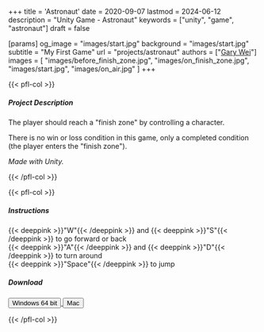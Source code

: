 +++
title = 'Astronaut'
date = 2020-09-07
lastmod = 2024-06-12
description = "Unity Game - Astronaut"
keywords = ["unity", "game", "astronaut"]
draft = false

[params]
og_image = "images/start.jpg"
background = "images/start.jpg"
subtitle = "My First Game"
url = "projects/astronaut"
authors = ["[Gary Wei](https://github.com/garywei944)"]
images = [
  "images/before_finish_zone.jpg",
  "images/on_finish_zone.jpg",
  "images/start.jpg",
  "images/on_air.jpg"
]
+++

{{< pfl-col >}}

##### Project Description

The player should reach a "finish zone" by controlling a character.

There is no win or loss condition in this game, only a completed condition (the player enters the "finish zone").

_Made with Unity._

{{< /pfl-col >}}

{{< pfl-col >}}

##### Instructions

{{< deeppink >}}"W"{{< /deeppink >}} and
{{< deeppink >}}"S"{{< /deeppink >}} to go forward or back  
{{< deeppink >}}"A"{{< /deeppink >}} and
{{< deeppink >}}"D"{{< /deeppink >}} to turn around  
{{< deeppink >}}"Space"{{< /deeppink >}} to jump

##### Download

<a href="https://s3.amazonaws.com/ariseus.net/cs590g_p1/aris_cs590g_p1_1.1.0_win_x86_64.zip">
<input
  type="submit"
  class="btn btn-outline-pill btn-custom-light mr-3"
  value="Windows 64 bit"
/>
</a>
<a href="https://s3.amazonaws.com/ariseus.net/cs590g_p1/aris_cs590g_p1_1.1.0_mac.zip">
<input
  type="submit"
  class="btn btn-outline-pill btn-custom-light mr-3"
  value="Mac"
/>
</a>

{{< /pfl-col >}}
